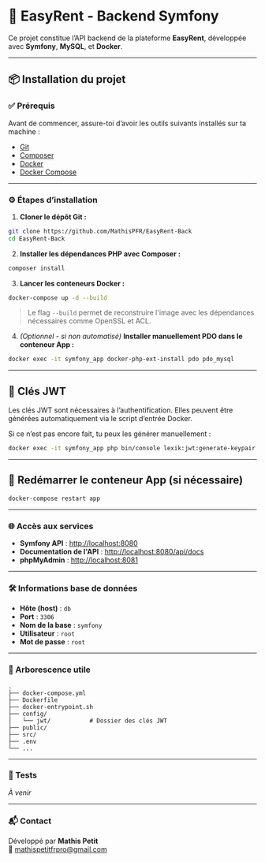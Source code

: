 # 🚗 EasyRent - Backend Symfony

Ce projet constitue l’API backend de la plateforme **EasyRent**, développée avec **Symfony**, **MySQL**, et **Docker**.

---

## 📦 Installation du projet

### ✅ Prérequis

Avant de commencer, assure-toi d’avoir les outils suivants installés sur ta machine :

- [Git](https://git-scm.com/)
- [Composer](https://getcomposer.org/)
- [Docker](https://www.docker.com/)
- [Docker Compose](https://docs.docker.com/compose/)

---

### ⚙️ Étapes d’installation

1. **Cloner le dépôt Git :**

```bash
git clone https://github.com/MathisPFR/EasyRent-Back
cd EasyRent-Back
```

2. **Installer les dépendances PHP avec Composer :**

```bash
composer install
```

3. **Lancer les conteneurs Docker :**

```bash
docker-compose up -d --build
```

> Le flag `--build` permet de reconstruire l'image avec les dépendances nécessaires comme OpenSSL et ACL.

4. *(Optionnel - si non automatisé)* **Installer manuellement PDO dans le conteneur App :**

```bash
docker exec -it symfony_app docker-php-ext-install pdo pdo_mysql
```

---

## 🔐 Clés JWT

Les clés JWT sont nécessaires à l’authentification. Elles peuvent être générées automatiquement via le script d’entrée Docker.

Si ce n’est pas encore fait, tu peux les générer manuellement :

```bash
docker exec -it symfony_app php bin/console lexik:jwt:generate-keypair
```

---

## 🔁 Redémarrer le conteneur App (si nécessaire)

```bash
docker-compose restart app
```

---

### 🌐 Accès aux services

- **Symfony API** : [http://localhost:8080](http://localhost:8080/)
- **Documentation de l'API** : [http://localhost:8080/api/docs](http://localhost:8080/api/docs)
- **phpMyAdmin** : [http://localhost:8081](http://localhost:8081/)

---

### 🛠️ Informations base de données

- **Hôte (host)** : `db`
- **Port** : `3306`
- **Nom de la base** : `symfony`
- **Utilisateur** : `root`
- **Mot de passe** : `root`

---

### 📁 Arborescence utile

```
.
├── docker-compose.yml
├── Dockerfile
├── docker-entrypoint.sh
├── config/
│   └── jwt/           # Dossier des clés JWT
├── public/
├── src/
├── .env
└── ...
```

---

### 🧪 Tests

*À venir*

---

### 📬 Contact

Développé par **Mathis Petit**  
📧 [mathispetitfrpro@gmail.com](mailto:mathispetitfrpro@gmail.com)

